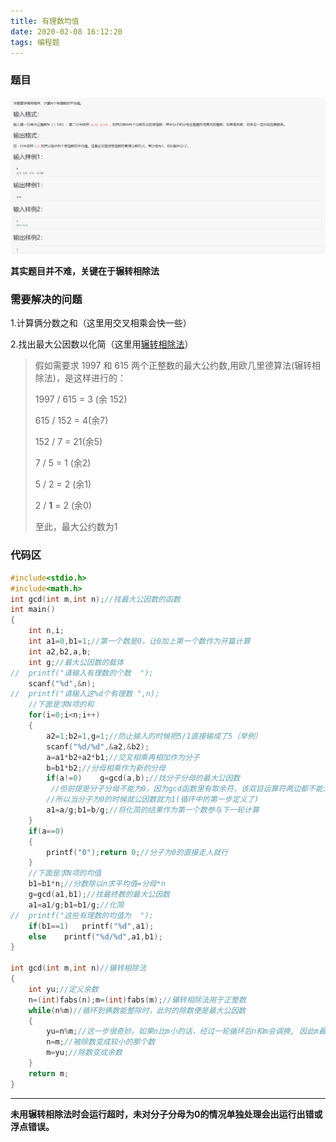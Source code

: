```yaml
---
title: 有理数均值
date: 2020-02-08 16:12:20
tags: 编程题
---
```


### 题目

<img src="有理数均值\1.png" style="zoom:80%;" />

**其实题目并不难，关键在于辗转相除法**

<!--more-->

### 需要解决的问题

1.计算俩分数之和（这里用交叉相乘会快一些）

2.找出最大公因数以化简（这里用[辗转相除法](https://baike.baidu.com/item/%E6%AC%A7%E5%87%A0%E9%87%8C%E5%BE%97%E7%AE%97%E6%B3%95/1647675?fromtitle=%E8%BE%97%E8%BD%AC%E7%9B%B8%E9%99%A4%E6%B3%95&fromid=4625352&fr=aladdin#1)）

> 假如需要求 1997 和 615 两个正整数的最大公约数,用欧几里德算法(辗转相除法)，是这样进行的：
>
> 1997 / 615 = 3 (余 152)
>
> 615 / 152 = 4(余7)
>
> 152 / 7 = 21(余5)
>
> 7 / 5 = 1 (余2)
>
> 5 / 2 = 2 (余1)
>
> 2 / **1** = 2 (余0)
>
> 至此，最大公约数为1

### 代码区

```c
#include<stdio.h>
#include<math.h>
int gcd(int m,int n);//找最大公因数的函数 
int main()
{
	int n,i;
	int a1=0,b1=1;//第一个数是0，让0加上第一个数作为开篇计算
	int a2,b2,a,b; 
	int g;//最大公因数的载体 
//	printf("请输入有理数的个数  ");
	scanf("%d",&n);
//	printf("请输入这%d个有理数 ",n); 
    //下面是求N项的和
	for(i=0;i<n;i++)
	{
		a2=1;b2=1,g=1;//防止输入的时候把5/1直接输成了5（举例） 
		scanf("%d/%d",&a2,&b2);
		a=a1*b2+a2*b1;//交叉相乘再相加作为分子
		b=b1*b2;//分母相乘作为新的分母
		if(a!=0)	g=gcd(a,b);//找分子分母的最大公因数
         //但前提是分子分母不能为0，因为gcd函数里有取余符，该双目运算符两边都不能为0
		//所以当分子为0的时候就公因数就为1(循环中的第一步定义了) 
		a1=a/g;b1=b/g;//将化简的结果作为第一个数参与下一轮计算 
	}
	if(a==0)
	{
		printf("0");return 0;//分子为0的直接走人就行 
	}
    //下面是求N项的均值
	b1=b1*n;//分数除以n求平均值=分母*n
	g=gcd(a1,b1);//找最终数的最大公因数
	a1=a1/g;b1=b1/g;//化简
//	printf("这些有理数的均值为  ");
	if(b1==1)	printf("%d",a1);
	else	printf("%d/%d",a1,b1);
}

int gcd(int m,int n)//辗转相除法 
{
	int yu;//定义余数
	n=(int)fabs(n);m=(int)fabs(m);//辗转相除法用于正整数 
	while(n%m)//循环到俩数能整除时，此时的除数便是最大公因数
	{
		yu=n%m;//这一步很奇妙。如果n比m小的话，经过一轮循环后n和m会调换, 因此m最终会是比较小的数 
		n=m;//被除数变成较小的那个数 
		m=yu;//除数变成余数 
	}
	return m;
} 
```

----

**未用辗转相除法时会运行超时，未对分子分母为0的情况单独处理会出运行出错或浮点错误。**